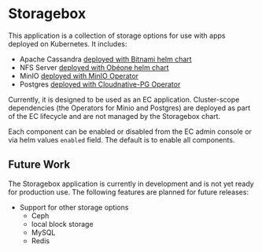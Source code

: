 # Storagebox

This application is a collection of storage options for use with apps deployed on Kubernetes.  It includes:

- Apache Cassandra [deployed with Bitnami helm chart](https://github.com/bitnami/charts/tree/master/bitnami/cassandra)
- NFS Server [deployed with Obéone helm chart](https://github.com/obeonetwork/charts/tree/master/stable/nfs-server)
- MinIO [deployed with MinIO Operator](https://github.com/minio/operator/tree/master/helm/minio)
- Postgres [deployed with Cloudnative-PG Operator](https://github.com/cloudnative-pg/cloudnative-pg)

Currently, it is designed to be used as an EC application.  Cluster-scope dependencies (the Operators for Minio and Postgres) are deployed as part of the EC lifecycle and are not managed by the Storagebox chart.

Each component can be enabled or disabled from the EC admin console or via helm values `enabled` field.  The default is to enable all components.

## Future Work

The Storagebox application is currently in development and is not yet ready for production use.  The following features are planned for future releases:

- Support for other storage options
  - Ceph
  - local block storage
  - MySQL
  - Redis
